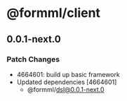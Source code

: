 # @formml/client

## 0.0.1-next.0

### Patch Changes

- 4664601: build up basic framework
- Updated dependencies [4664601]
  - @formml/dsl@0.0.1-next.0

